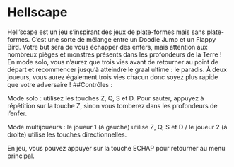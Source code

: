 # Hellscape

Hell’scape est un jeu s’inspirant des jeux de plate-formes mais sans plate-formes. C’est une sorte de mélange entre un Doodle Jump et un Flappy Bird.
Votre but sera de vous échapper des enfers, mais attention aux nombreux pièges et monstres présents dans les profondeurs de la Terre ! En mode solo, vous n’aurez que trois vies avant de retourner au point de départ et recommencer jusqu’à atteindre le graal ultime : le paradis. À deux joueurs, vous aurez également trois vies chacun donc soyez plus rapide que votre adversaire !
##Contrôles :

Mode solo : utilisez les touches Z, Q, S et D. Pour sauter, appuyez à répétition sur la touche Z, sinon vous tomberez dans les profondeurs de l’enfer.

Mode multijoueurs : le joueur 1 (à gauche) utilise Z, Q, S et D / le joueur 2 (à droite) utilise les touches directionnelles.

En jeu, vous pouvez appuyer sur la touche ECHAP pour retourner au menu principal.
